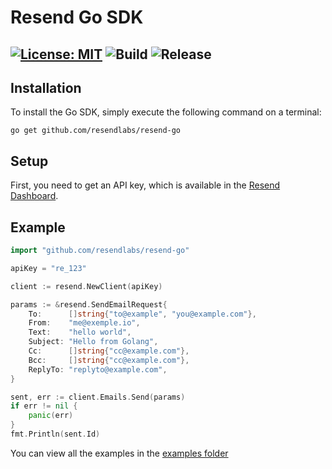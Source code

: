 # Resend Go SDK

[![License: MIT](https://img.shields.io/badge/License-MIT-blue.svg)](https://opensource.org/licenses/MIT)
![Build](https://github.com/resendlabs/resend-go/actions/workflows/go.yml/badge.svg)
![Release](https://img.shields.io/github/release/resendlabs/resend-go.svg?style=flat-square)
---

## Installation

To install the Go SDK, simply execute the following command on a terminal:

```
go get github.com/resendlabs/resend-go
```

## Setup

First, you need to get an API key, which is available in the [Resend Dashboard](https://resend.com).

## Example

```go
import "github.com/resendlabs/resend-go"

apiKey = "re_123"

client := resend.NewClient(apiKey)

params := &resend.SendEmailRequest{
    To:      []string{"to@example", "you@example.com"},
    From:    "me@exemple.io",
    Text:    "hello world",
    Subject: "Hello from Golang",
    Cc:      []string{"cc@example.com"},
    Bcc:     []string{"cc@example.com"},
    ReplyTo: "replyto@example.com",
}

sent, err := client.Emails.Send(params)
if err != nil {
    panic(err)
}
fmt.Println(sent.Id)
```

You can view all the examples in the [examples folder](https://github.com/resendlabs/resend-go/tree/main/examples)
